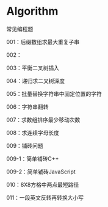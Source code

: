 # Algorithm
常见编程题

001：后缀数组求最大重复子串

002：

003：平衡二叉树插入

004：递归求二叉树深度

005：批量替换字符串中固定位置的字符

006：字符串翻转

007：求数组排序最少移动次数

008：求连续字母长度

009：铺砖问题

009-1：简单铺砖C++

009-2：简单铺砖JavaScript

010：8X8方格中两点最短路径

011：一段英文反转再转换大小写
